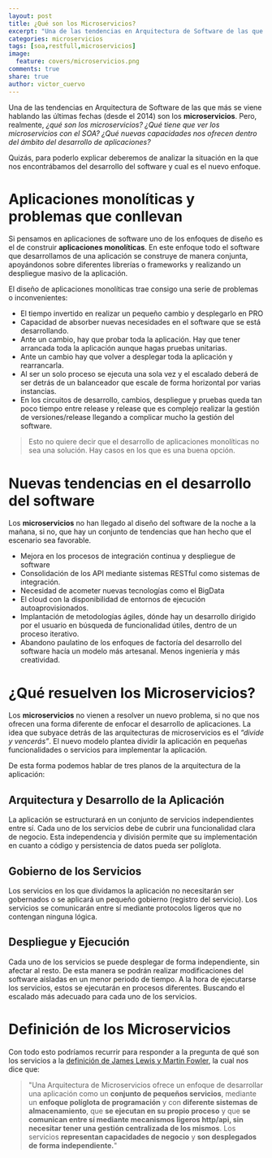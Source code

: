 ```yaml
---
layout: post
title: ¿Qué son los Microservicios?
excerpt: "Una de las tendencias en Arquitectura de Software de las que más se viene hablando las últimas fechas son los microservicios. Pero, realmente, ¿qué son los microservicios?"
categories: microservicios
tags: [soa,restfull,microservicios]
image:
  feature: covers/microservicios.png
comments: true
share: true
author: victor_cuervo
---
```


Una de las tendencias en Arquitectura de Software de las que más se viene hablando las últimas fechas (desde el 2014) son los **microservicios**. Pero, realmente, *¿qué son los microservicios? ¿Qué tiene que ver los microservicios con el SOA? ¿Qué nuevas capacidades nos ofrecen dentro del ámbito del desarrollo de aplicaciones?*

Quizás, para poderlo explicar deberemos de analizar la situación en la que nos encontrábamos del desarrollo del software y cual es el nuevo enfoque.

# Aplicaciones monolíticas y problemas que conllevan
Si pensamos en aplicaciones de software uno de los enfoques de diseño es el de construir **aplicaciones monolíticas**. En este enfoque todo el software que desarrollamos de una aplicación se construye de manera conjunta, apoyándonos sobre diferentes librerías o frameworks y realizando un despliegue masivo de la aplicación.

El diseño de aplicaciones monolíticas trae consigo una serie de problemas o inconvenientes:

* El tiempo invertido en realizar un pequeño cambio y desplegarlo en PRO
* Capacidad de absorber nuevas necesidades en el software que se está desarrollando.
* Ante un cambio, hay que probar toda la aplicación. Hay que tener arrancada toda la aplicación aunque hagas pruebas unitarias.
* Ante un cambio hay que volver a desplegar toda la aplicación y rearrancarla.
* Al ser un solo proceso se ejecuta una sola vez y el escalado deberá de ser detrás de un balanceador que escale de forma horizontal por varias instancias.
* En los circuitos de desarrollo, cambios, despliegue y pruebas queda tan poco tiempo entre release y release que es complejo realizar la gestión de versiones/release llegando a complicar mucho la gestión del software.


> Esto no quiere decir que el desarrollo de aplicaciones monolíticas no sea una solución. Hay casos en los que es una buena opción.

# Nuevas tendencias en el desarrollo del software
Los **microservicios** no han llegado al diseño del software de la noche a la mañana, si no, que hay un conjunto de tendencias que han hecho que el escenario sea favorable.

* Mejora en los procesos de integración continua y despliegue de software
* Consolidación de los API mediante sistemas RESTful como sistemas de integración.
* Necesidad de acometer nuevas tecnologías como el BigData
* El cloud con la disponibilidad de entornos de ejecución autoaprovisionados.
* Implantación de metodologías ágiles, dónde hay un desarrollo dirigido por el usuario en búsqueda de funcionalidad útiles, dentro de un proceso iterativo.
* Abandono paulatino de los enfoques de factoría del desarrollo del software hacía un modelo más artesanal. Menos ingeniería y más creatividad.

# ¿Qué resuelven los Microservicios?

Los **microservicios** no vienen a resolver un nuevo problema, si no que nos ofrecen una forma diferente de enfocar el desarrollo de aplicaciones. La idea que subyace detrás de las arquitecturas de microservicios es el *“divide y vencerás”*. El nuevo modelo plantea dividir la aplicación en pequeñas funcionalidades o servicios para implementar la aplicación.

De esta forma podemos hablar de tres planos de la arquitectura de la aplicación:

## Arquitectura y Desarrollo de la Aplicación
La aplicación se estructurará en un conjunto de servicios independientes entre sí. Cada uno de los servicios debe de cubrir una funcionalidad clara de negocio. Esta independencia y división permite que su implementación en cuanto a código y persistencia de datos pueda ser políglota.

## Gobierno de los Servicios
Los servicios en los que dividamos la aplicación no necesitarán ser gobernados o se aplicará un pequeño gobierno (registro del servicio). Los servicios se comunicarán entre sí mediante protocolos ligeros que no contengan ninguna lógica.

## Despliegue y Ejecución
Cada uno de los servicios se puede desplegar de forma independiente, sin afectar al resto. De esta manera se podrán realizar modificaciones del software aisladas en un menor periodo de tiempo. A la hora de ejecutarse los servicios, estos se ejecutarán en procesos diferentes. Buscando el escalado más adecuado para cada uno de los servicios.

# Definición de los Microservicios

Con todo esto podríamos recurrir para responder a la pregunta de qué son los servicios a la [definición de James Lewis y Martin Fowler][DefincionMicroservicios], la cual nos dice que:

> "Una Arquitectura de Microservicios ofrece un enfoque de desarrollar una aplicación como un **conjunto de pequeños servicios**, mediante un **enfoque políglota de programación** y con **diferente sistemas de almacenamiento**, que **se ejecutan en su propio proceso** y que **se comunican entre sí mediante mecanismos ligeros http/api, sin necesitar tener una gestión centralizada de los mismos**. Los servicios **representan capacidades de negocio** y **son desplegados de forma independiente.**"

[DefincionMicroservicios]: http://martinfowler.com/microservices/#what

